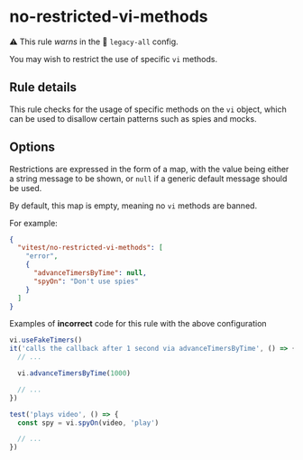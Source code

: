 # no-restricted-vi-methods

⚠️ This rule _warns_ in the 🔵 `legacy-all` config.

<!-- end auto-generated rule header -->

You may wish to restrict the use of specific `vi` methods.

## Rule details

This rule checks for the usage of specific methods on the `vi` object, which
can be used to disallow certain patterns such as spies and mocks.

## Options

Restrictions are expressed in the form of a map, with the value being either a
string message to be shown, or `null` if a generic default message should be
used.

By default, this map is empty, meaning no `vi` methods are banned.

For example:

```json
{
  "vitest/no-restricted-vi-methods": [
    "error",
    {
      "advanceTimersByTime": null,
      "spyOn": "Don't use spies"
    }
  ]
}
```

Examples of **incorrect** code for this rule with the above configuration

```js
vi.useFakeTimers()
it('calls the callback after 1 second via advanceTimersByTime', () => {
  // ...

  vi.advanceTimersByTime(1000)

  // ...
})

test('plays video', () => {
  const spy = vi.spyOn(video, 'play')

  // ...
})
```
